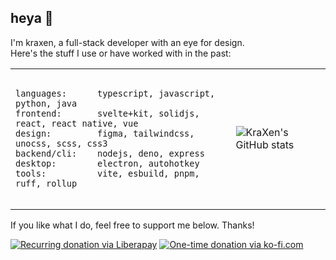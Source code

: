 ## heya 👋
<!--<table>
  <tr>
    <td>

**I build**
- 🎨 Custom themes and UserStyles in **SCSS** & **CSS**
- 👨‍💻 Websites & Electron apps in **TypeScript** and **JavaScript**
- 🛠 Utility scripts & CLI in **Python** and **AutoHotkey**
  
**Frameworks & tools I enjoy**  
[![svelte](https://img.shields.io/badge/Svelte-FF3E00?style=for-the-badge&logo=svelte&logoColor=white)](https://svelte.dev)
[![vite](https://img.shields.io/badge/Vite-B73BFE?style=for-the-badge&logo=vite&logoColor=ffce26)](https://vitejs.dev)
[![pnpm](https://img.shields.io/badge/pnpm-F69220?style=for-the-badge&logo=pnpm&logoColor=white)](https://pnpm.io)
[![unocss](https://img.shields.io/badge/Uno-333333?style=for-the-badge&logo=unocss)](https://unocss.dev)
[![ruff](https://img.shields.io/badge/ruff-FCC21B?style=for-the-badge&logo=ruff&logoColor=333333)](https://github.com/astral-sh/ruff)  
**I want to learn:**  
[![kotlin](https://img.shields.io/badge/kotlin-7F52FF?style=for-the-badge&logo=kotlin&logoColor=ffd12e)](https://kotlinlang.org)
[![jetpack-compose](https://img.shields.io/badge/Compose-4285F4?style=for-the-badge&logo=jetpack-compose&logoColor=white)](https://developer.android.com/jetpack/compose)
[![godot](https://img.shields.io/badge/godot-478CBF?style=for-the-badge&logo=godot-engine&logoColor=white)](https://godotengine.org)
[![rust](https://img.shields.io/badge/rust-f78735?style=for-the-badge&logo=rust)](https://www.rust-lang.org)  
    </td>
    <td>
![KraXen's GitHub stats](https://github-readme-stats.vercel.app/api?username=KraXen72&count_private=true&show_icons=true&theme=tokyonight&include_all_commits=true&disable_animations=true&card_width=370&hide_rank=true&rank_icon=github)
    </td>
  </tr>
</table>-->

I'm kraxen, a full-stack developer with an eye for design.  
Here's the stuff I use or have worked with in the past:  

<table>
	<tr>
		<td>
			<pre><code>
languages:		typescript, javascript, python, java    
frontend:		svelte+kit, solidjs, react, react native, vue
design: 		figma, tailwindcss, unocss, scss, css3  
backend/cli:	nodejs, deno, express  
desktop:		electron, autohotkey  
tools:			vite, esbuild, pnpm, ruff, rollup
			</code></pre>
		</td>
		<td>
<img alt="KraXen's GitHub stats" src="https://github-readme-stats.vercel.app/api?username=KraXen72&count_private=true&show_icons=true&theme=tokyonight&include_all_commits=true&disable_animations=true&card_width=320&hide_rank=true&rank_icon=github" />
 		</td>
	</tr>
</table>
  
If you like what I do, feel free to support me below. Thanks!  
  
[![Recurring donation via Liberapay](https://liberapay.com/assets/widgets/donate.svg)](https://liberapay.com/KraXen72)
[![One-time donation via ko-fi.com](https://ko-fi.com/img/githubbutton_sm.svg)](https://ko-fi.com/kraxen72)

<!--```
languages:		typescript, javascript, python  
frontend:		svelte(& kit), solidjs, react, react native, vue
design: 		figma, tailwindcss, unocss, scss, css3  
backend/cli:	nodejs, deno, express  
desktop:		electron, autohotkey  
tools:			vite, esbuild, pnpm, ruff, rollup
```-->

<!--**languages:**  
![typescript](https://img.shields.io/badge/typescript-%23007ACC.svg?style=for-the-badge&logo=typescript&logoColor=white) 
![javascript](https://img.shields.io/badge/javascript-%23323330.svg?style=for-the-badge&logo=javascript&logoColor=%23F7DF1E) 
![Python](https://img.shields.io/badge/python-3670A0?style=for-the-badge&logo=python&logoColor=white)  
**frontend:**  
[![svelte](https://img.shields.io/badge/Svelte-FF3E00?style=for-the-badge&logo=svelte&logoColor=white)](https://svelte.dev) 
[![sveltekit](https://img.shields.io/badge/Sveltekit-FF3E00?style=for-the-badge&logo=svelte&logoColor=white)](https://svelte.dev) 
![SolidJS](https://img.shields.io/badge/SolidJS-446a9e?style=for-the-badge&logo=solid&logoColor=c8c9cb) 
![React](https://img.shields.io/badge/react-%2320232a.svg?style=for-the-badge&logo=react&logoColor=%2361DAFB) 
![React Native](https://img.shields.io/badge/react_native-%2320232a.svg?style=for-the-badge&logo=react&logoColor=%2361DAFB)  
**design:**  
![Figma](https://img.shields.io/badge/figma-%23F24E1E.svg?style=for-the-badge&logo=figma&logoColor=white) 
![TailwindCSS](https://img.shields.io/badge/tailwind-%2338B2AC.svg?style=for-the-badge&logo=tailwind-css&logoColor=white) 
[![unocss](https://img.shields.io/badge/UnoCSS-333333?style=for-the-badge&logo=unocss)](https://unocss.dev) 
![SCSS](https://img.shields.io/badge/SCSS-hotpink.svg?style=for-the-badge&logo=SASS&logoColor=white) 
![CSS3](https://img.shields.io/badge/css3-%231572B6.svg?style=for-the-badge&logo=css3&logoColor=white)  
**backend/cli:**  
![NodeJS](https://img.shields.io/badge/node-6DA55F?style=for-the-badge&logo=node.js&logoColor=white) 
![Deno](https://img.shields.io/badge/deno-000000?style=for-the-badge&logo=deno&logoColor=white)  
**desktop:**  
![Electron.js](https://img.shields.io/badge/Electron-2f3242?style=for-the-badge&logo=Electron&logoColor=white) 
![AutoHotkey](https://img.shields.io/badge/AHK-3f617e?style=for-the-badge&logo=autohotkey&logoColor=fff)  
**tools:**  
[![vite](https://img.shields.io/badge/Vite-B73BFE?style=for-the-badge&logo=vite&logoColor=ffce26)](https://vitejs.dev) 
![esbuild](https://img.shields.io/badge/esbuild-FFCF00?logo=esbuild&logoColor=000&style=for-the-badge) 
[![pnpm](https://img.shields.io/badge/pnpm-F69220?style=for-the-badge&logo=pnpm&logoColor=white)](https://pnpm.io) 
[![ruff](https://img.shields.io/badge/ruff-FCC21B?style=for-the-badge&logo=ruff&logoColor=333333)](https://github.com/astral-sh/ruff) 
![rollup](https://img.shields.io/badge/rollup-EC4A3F?logo=rollupdotjs&logoColor=fff&style=for-the-badge)

I'm currently using fedora with the kde plasma 6 desktop environment.  
i want to learn:  
[![kotlin](https://img.shields.io/badge/kotlin-7F52FF?style=for-the-badge&logo=kotlin&logoColor=ffd12e)](https://kotlinlang.org)
[![jetpack-compose](https://img.shields.io/badge/Compose-4285F4?style=for-the-badge&logo=jetpack-compose&logoColor=white)](https://developer.android.com/jetpack/compose)
[![godot](https://img.shields.io/badge/godot-478CBF?style=for-the-badge&logo=godot-engine&logoColor=white)](https://godotengine.org)
[![rust](https://img.shields.io/badge/rust-f78735?style=for-the-badge&logo=rust)](https://www.rust-lang.org)  
-->

<!-- [![C](https://img.shields.io/badge/C-00599C?style=for-the-badge&logo=c&logoColor=white)](https://github.com/KraXen72/slovak_kyria) -->
